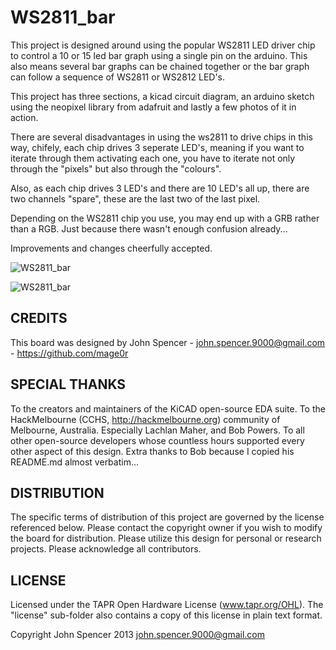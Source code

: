 WS2811_bar
=============

This project is designed around using the popular WS2811 LED driver chip to control a 10 or 15 led bar graph using a single pin on the arduino.  This also means several bar graphs can be chained together or the bar graph can follow a sequence of WS2811 or WS2812 LED's.

This project has three sections, a kicad circuit diagram, an arduino sketch using the neopixel library from adafruit and lastly a few photos of it in action.

There are several disadvantages in using the ws2811 to drive chips in this way, chifely, each chip drives 3 seperate LED's, meaning if you want to iterate through them activating each one, you have to iterate not only through the "pixels" but also through the "colours".

Also, as each chip drives 3 LED's and there are 10 LED's all up, there are two channels "spare", these are the last two of the last pixel.

Depending on the WS2811 chip you use, you may end up with a GRB rather than a RGB.  Just because there wasn't enough confusion already...

Improvements and changes cheerfully accepted.

![WS2811_bar](https://raw2.github.com/mage0r/WS2811_bar/master/Photos/2014-01-04%2015.56.35.jpg "10 digit bar graph controlled by ws2811 chips")

![WS2811_bar](https://raw2.github.com/mage0r/WS2811_bar/master/Photos/2014-01-05%2021.15.20.jpg "10 and 15 digit bar graph controlled by ws2811 chips")

CREDITS
------------
This board was designed by John Spencer - john.spencer.9000@gmail.com - https://github.com/mage0r

SPECIAL THANKS
------------
To the creators and maintainers of the KiCAD open-source EDA suite.
To the HackMelbourne (CCHS, http://hackmelbourne.org) community of Melbourne, Australia. Especially Lachlan Maher, and Bob Powers.
To all other open-source developers whose countless hours supported every other aspect of this design.
Extra thanks to Bob because I copied his README.md almost verbatim...

DISTRIBUTION
------------
The specific terms of distribution of this project are governed by the
license referenced below. Please contact the copyright owner if you wish to modify the board for distribution. Please utilize this design for personal or research projects. Please acknowledge all contributors.

LICENSE
-------
Licensed under the TAPR Open Hardware License (www.tapr.org/OHL).
The "license" sub-folder also contains a copy of this license in plain text format.

Copyright John Spencer 2013
john.spencer.9000@gmail.com
